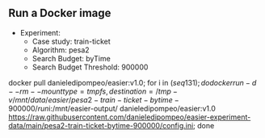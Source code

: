 
## Run a Docker image

 - Experiment: 
   - Case study: train-ticket
   - Algorithm: pesa2
   - Search Budget: byTime
   - Search Budget Threshold: 900000

docker pull danieledipompeo/easier:v1.0; for i in $(seq 1 31); do docker run -d --rm --mount type=tmpfs,destination=/tmp -v /mnt/data/easier/pesa2-train-ticket-bytime-900000/run$i:/mnt/easier-output/ danieledipompeo/easier:v1.0 https://raw.githubusercontent.com/danieledipompeo/easier-experiment-data/main/pesa2-train-ticket-bytime-900000/config.ini; done

